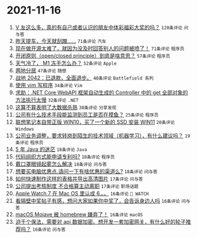 # 2021-11-16

1. [V 友这么多，真的有自己或者认识的朋友中体彩福彩大奖的吗？](https://www.v2ex.com/t/815685) `120条评论` `问与答`
1. [昨天提车，今天就刮蹭……](https://www.v2ex.com/t/815717) `71条评论` `汽车`
1. [现在做开源太难了，就因为没及时回答别人的问题被喷了！](https://www.v2ex.com/t/815817) `71条评论` `程序员`
1. [开闭原则（open/closed principle）到底是啥意思？](https://www.v2ex.com/t/815704) `57条评论` `程序员`
1. [天气冷了， M1 冻手怎么办？](https://www.v2ex.com/t/815733) `52条评论` `Apple`
1. [两地分居](https://www.v2ex.com/t/815677) `47条评论` `随想`
1. [战地 2042：已退款，全面退步。](https://www.v2ex.com/t/815695) `40条评论` `Battlefield 系列`
1. [使用 vim 写程序](https://www.v2ex.com/t/815810) `34条评论` `Vim`
1. [求助：.NET Core WebAPI 框架自动生成的 Controller 中的 get 全部对象的方法执行太慢](https://www.v2ex.com/t/815708) `32条评论` `.NET`
1. [这算不算表明了大数据杀熟](https://www.v2ex.com/t/815701) `30条评论` `分享发现`
1. [公司有什么技术手段能监测到员工是否在摸鱼？](https://www.v2ex.com/t/815845) `25条评论` `程序员`
1. [联想笔记本自带正版 WIN10，买了一个新的 SSD 安装 WIN11](https://www.v2ex.com/t/815720) `20条评论` `Windows`
1. [公司业务调整，要求转岗到陌生的技术领域（机器学习），有什么建议吗？](https://www.v2ex.com/t/815802) `19条评论` `程序员`
1. [5 年 Java 的迷茫](https://www.v2ex.com/t/815838) `18条评论` `Java`
1. [代码组织方式能申请专利吗?](https://www.v2ex.com/t/815815) `18条评论` `程序员`
1. [戴口罩眼镜起雾怎么解决](https://www.v2ex.com/t/815792) `18条评论` `问与答`
1. [想要买电脑优惠点.请问一下有啥优惠的渠道么?](https://www.v2ex.com/t/815670) `18条评论` `问与答`
1. [如何快速制作这样的表格并导出高清图片](https://www.v2ex.com/t/815828) `17条评论` `问与答`
1. [公司提出考核制度 不合格算主动离职](https://www.v2ex.com/t/815766) `17条评论` `职场话题`
1. [Apple Watch 7 在 Mac OS 里认成 6.。。](https://www.v2ex.com/t/815804) `16条评论` ` WATCH`
1. [看隔壁中奖帖子有感，想问大家如果你中奖了，会告诉身边人吗](https://www.v2ex.com/t/815769) `16条评论` `问与答`
1. [macOS Mojave 被 homebrew 嫌弃了！](https://www.v2ex.com/t/815746) `16条评论` `macOS`
1. [迫于个保法，需要对 api 数据加密。想开发一套加密网关，有什么好的轮子推荐吗？](https://www.v2ex.com/t/815662) `16条评论` `问与答`
